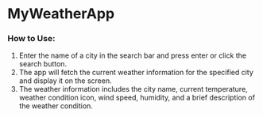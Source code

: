 # MyWeatherApp

### How to Use:

1. Enter the name of a city in the search bar and press enter or click the search button.
2. The app will fetch the current weather information for the specified city and display it on the screen.
3. The weather information includes the city name, current temperature, weather condition icon, wind speed, humidity, and a brief description of the weather condition.
